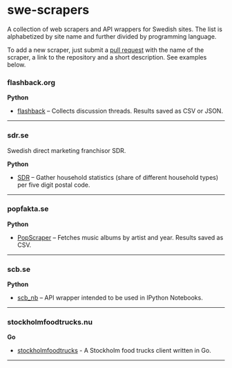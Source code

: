 # swe-scrapers
A collection of web scrapers and API wrappers for Swedish sites. The list is alphabetized by site name and further divided by programming language.

To add a new scraper, just submit a [pull request](https://help.github.com/articles/creating-a-pull-request/) with the name of the scraper, a link to the repository and a short description. See examples below.

### flashback.org

__Python__
* [flashback](https://github.com/vienno/flashback) – Collects discussion threads. Results saved as CSV or JSON.

---

### sdr.se
Swedish direct marketing franchisor SDR.

__Python__
* [SDR](https://github.com/rotsee/SDRSkrejper) – Gather household statistics (share of different household types) per five digit postal code.

---

### popfakta.se

__Python__
* [PopScraper](https://github.com/vienno/PopScraper) – Fetches music albums by artist and year. Results saved as CSV.

---

### scb.se

__Python__
* [scb_nb](https://github.com/vienno/scb_nb) – API wrapper intended to be used in IPython Notebooks.

---

### stockholmfoodtrucks.nu

__Go__
* [stockholmfoodtrucks](https://github.com/peterhellberg/stockholmfoodtrucks) - A Stockholm food trucks client written in Go.

---
